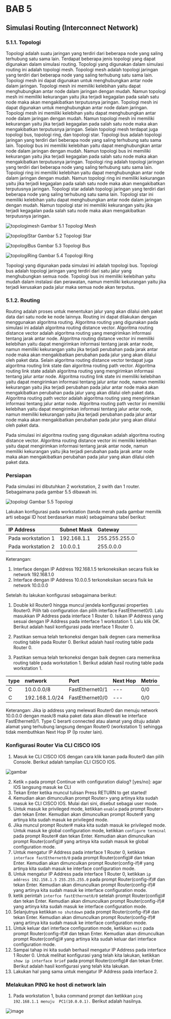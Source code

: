 # BAB 5
## Simulasi Routing (Interconnect Network)

### 5.1.1. Topologi
Topologi adalah suatu jaringan yang terdiri dari beberapa node yang saling terhubung satu sama lain. Terdapat beberapa jenis topologi yang dapat digunakan dalam simulasi routing. Topologi yang digunakan dalam simulasi routing ini adalah topologi mesh. Topologi mesh adalah topologi jaringan yang terdiri dari beberapa node yang saling terhubung satu sama lain. Topologi mesh ini dapat digunakan untuk menghubungkan antar node dalam jaringan. Topologi mesh ini memiliki kelebihan yaitu dapat menghubungkan antar node dalam jaringan dengan mudah. Namun topologi mesh ini memiliki kekurangan yaitu jika terjadi kegagalan pada salah satu node maka akan mengakibatkan terputusnya jaringan. Topologi mesh ini dapat digunakan untuk menghubungkan antar node dalam jaringan. Topologi mesh ini memiliki kelebihan yaitu dapat menghubungkan antar node dalam jaringan dengan mudah. Namun topologi mesh ini memiliki kekurangan yaitu jika terjadi kegagalan pada salah satu node maka akan mengakibatkan terputusnya jaringan. Selain topologi mesh terdapat juga topologi bus, topologi ring, dan topologi star. Topologi bus adalah topologi jaringan yang terdiri dari beberapa node yang saling terhubung satu sama lain. Topologi bus ini memiliki kelebihan yaitu dapat menghubungkan antar node dalam jaringan dengan mudah. Namun topologi bus ini memiliki kekurangan yaitu jika terjadi kegagalan pada salah satu node maka akan mengakibatkan terputusnya jaringan. Topologi ring adalah topologi jaringan yang terdiri dari beberapa node yang saling terhubung satu sama lain. Topologi ring ini memiliki kelebihan yaitu dapat menghubungkan antar node dalam jaringan dengan mudah. Namun topologi ring ini memiliki kekurangan yaitu jika terjadi kegagalan pada salah satu node maka akan mengakibatkan terputusnya jaringan. Topologi star adalah topologi jaringan yang terdiri dari beberapa node yang saling terhubung satu sama lain. Topologi star ini memiliki kelebihan yaitu dapat menghubungkan antar node dalam jaringan dengan mudah. Namun topologi star ini memiliki kekurangan yaitu jika terjadi kegagalan pada salah satu node maka akan mengakibatkan terputusnya jaringan.

![topologimesh](https://1.bp.blogspot.com/-RZINsoZZu_c/XXId4FugTrI/AAAAAAAABFk/ZRp9BoL1vBwOdDJf2pvurvkNgbI_khXLwCPcBGAYYCw/s1600/Mesh-Topology.jpg) Gambar 5.1 Topologi Mesh

![topologiStar](https://blue.kumparan.com/image/upload/fl_progressive,fl_lossy,c_fill,q_auto:best,w_640/v1634025439/12840e5e238e727addd798c417c1c3092774f04de10480d2926796f8a3465210.png) Gambar 5.2 Topologi Star

![topologiBus](https://www.maxmanroe.com/vid/wp-content/uploads/2018/01/Pengertian-Topologi-Bus-jaringan.jpg) Gambar 5.3 Topologi Bus

![topologiRing](https://i1.wp.com/www.maxmanroe.com/vid/wp-content/uploads/2018/01/Pengertian-Topologi-Ring.jpg?fit=700%2C452&ssl=1ß) Gambar 5.4 Topologi Ring

Topologi yang digunakan pada simulasi ini adalah topologi bus. Topologi bus adalah topologi jaringan yang terdiri dari satu jalur yang menghubungkan semua node. Topologi bus ini memiliki kelebihan yaitu mudah dalam instalasi dan perawatan, namun memiliki kekurangan yaitu jika terjadi kerusakan pada jalur maka semua node akan terputus. 

### 5.1.2. Routing
Routing adalah proses untuk menentukan jalur yang akan dilalui oleh paket data dari satu node ke node lainnya. Routing ini dapat dilakukan dengan menggunakan algoritma routing. Algoritma routing yang digunakan pada simulasi ini adalah algoritma routing distance vector. Algoritma routing distance vector adalah algoritma routing yang mengirimkan informasi tentang jarak antar node. Algoritma routing distance vector ini memiliki kelebihan yaitu dapat mengirimkan informasi tentang jarak antar node, namun memiliki kekurangan yaitu jika terjadi perubahan pada jarak antar node maka akan mengakibatkan perubahan pada jalur yang akan dilalui oleh paket data. Selain algoritma routing distance vector terdapat juga algoritma routing link state dan algoritma routing path vector. Algoritma routing link state adalah algoritma routing yang mengirimkan informasi tentang jalur antar node. Algoritma routing link state ini memiliki kelebihan yaitu dapat mengirimkan informasi tentang jalur antar node, namun memiliki kekurangan yaitu jika terjadi perubahan pada jalur antar node maka akan mengakibatkan perubahan pada jalur yang akan dilalui oleh paket data. Algoritma routing path vector adalah algoritma routing yang mengirimkan informasi tentang jalur antar node. Algoritma routing path vector ini memiliki kelebihan yaitu dapat mengirimkan informasi tentang jalur antar node, namun memiliki kekurangan yaitu jika terjadi perubahan pada jalur antar node maka akan mengakibatkan perubahan pada jalur yang akan dilalui oleh paket data.

Pada simulasi ini algoritma routing yang digunakan adalah algoritma routing distance vector. Algoritma routing distance vector ini memiliki kelebihan yaitu dapat mengirimkan informasi tentang jarak antar node, namun memiliki kekurangan yaitu jika terjadi perubahan pada jarak antar node maka akan mengakibatkan perubahan pada jalur yang akan dilalui oleh paket data.

### Persiapan
Pada simulasi ini dibutuhkan 2 workstation, 2 swith dan 1 router. Sebagaimana pada gambar 5.5 dibawah ini.

![topologi](https://1.bp.blogspot.com/-ahWk9dlr1Bo/YGWa3XgqGzI/AAAAAAAAFdQ/ekcN7_PLkos3PTOFT2aAC1pZnEiFcnwmACLcBGAsYHQ/s568/4%2BIlustrasi%2BUntuk%2BDua%2BJaringan%2BBerbeda%2BTerhubung%2Bdengan%2BRouter0.png) Gambar 5.5 Topologi


Lakukan konfigurasi pada workstation (tanda merah pada gambar memilik arti sebagai ID host berdasarkan mask) sebagaimana tabel berikut:

IP Address|Subnet Mask|Gateway|
:--|:--|:--|
Pada workstation 1|192.168.1.1|255.255.255.0|192 168.1.5|
Pada workstation 2|10.0.0.1|255.0.0.0|10.0.0.5|

Keterangan:
1. Interface dengan IP Address 192.168.1.5 terkoneksikan secara fisik ke network 192.168.1.0
2. Interface dengan IP Address 10.0.0.5 terkoneksikan secara fisik ke network 10.0.0.0

Setelah itu lakukan konfigurasi sebagaimana berikut:

1. Double kil Router0 hingga muncul jendela konfigurasi properties Router0. Pilih tab configuration dan pilih interface FastEthernet0/0. Lalu masukkan IP Address pada interface 1 Router 0. Isikan IP Address yang sesuai dengan IP Address pada interface 1 workstation 1. Lalu klik OK. Berikut adalah hasil konfigurasi pada interface 1 Router 0.

2. Pastikan semua telah terkoneksi dengan baik degnen cara memeriksa routing table pada Router 0. Berikut adalah hasil routing table pada Router 0.

3. Pastikan semua telah terkoneksi dengan baik degnen cara memeriksa routing table pada workstation 1. Berikut adalah hasil routing table pada workstation 1.

| type| nwtwork | Port | Next Hop | Metrio |
| :-- | :-- | :-- | :-- | :-- |
| C | 10.0.0.0/8 | FastEthernet0/1 | --- | 0/0|
| C | 192.168.1.0/24| FastEthernet0/0 | --- | 0/0|ß

Keterangan:
Jika ip address yang melewati Router0 dan menuju network 10.0.0.0 dengan mask/8 maka paket data akan dilewati ke interface FastEthernet0/1. Type C berarti connected atau alamat yang dituju adalah alamat yang terhubung langsung dengan Router0 (workstation 1) sehingga tidak membuthkan Next Hop IP (Ip router lain).

### Konfigurasi Router Via CLI CISCO IOS
1. Masuk ke CLI CISCO IOS dengan cara klik kanan pada Router0 dan pilih Console. Berikut adalah tampilan CLI CISCO IOS. 

![gambar](https://i.ytimg.com/vi/nQ65Vq0UMrg/maxresdefault.jpg)

2. Ketik `n` pada prompt Continue with configuration dialog? [yes/no]: agar IOS langsung masuk ke CLI
3. Tekan Enter ketika muncul tulisan Press RETURN to get started!
4. Kemudian akan dimunculkan prompt Router> yang artinya kita sudah masuk ke CLI CISCO IOS. Mulai dari sini, disebut sebagai user mode. 
5. Untuk masuk ke privileged mode, ketikkan `enable` pada prompt Router> dan tekan Enter. Kemudian akan dimunculkan prompt Router# yang artinya kita sudah masuk ke privileged mode.
6. Jika muncul prompt Router# maka kita sudah masuk ke privileged mode. Untuk masuk ke global configuration mode, ketikkan `configure terminal` pada prompt Router# dan tekan Enter. Kemudian akan dimunculkan prompt Router(config)# yang artinya kita sudah masuk ke global configuration mode.
7. Untuk mengatur IP Address pada interface 1 Router 0, ketikkan `interface fastEthernet0/0` pada prompt Router(config)# dan tekan Enter. Kemudian akan dimunculkan prompt Router(config-if)# yang artinya kita sudah masuk ke interface configuration mode.
8. Untuk mengatur IP Address pada interface 1 Router 0, ketikkan `ip address 192.158.1.5 255.255.255.0` pada prompt Router(config-if)# dan tekan Enter. Kemudian akan dimunculkan prompt Router(config-if)# yang artinya kita sudah masuk ke interface configuration mode.
9. ketik perintah `interfce fastEthernet0/0` setelah prompt Router(config)# dan tekan Enter. Kemudian akan dimunculkan prompt Router(config-if)# yang artinya kita sudah masuk ke interface configuration mode.
10. Selanjutnya ketikkan `no shutdown` pada prompt Router(config-if)# dan tekan Enter. Kemudian akan dimunculkan prompt Router(config-if)# yang artinya kita sudah masuk ke interface configuration mode.
11. Untuk keluar dari interface configuration mode, ketikkan `exit` pada prompt Router(config-if)# dan tekan Enter. Kemudian akan dimunculkan prompt Router(config)# yang artinya kita sudah keluar dari interface configuration mode.
12. Sampai tahap ini kita sudah berhasil mengatur IP Address pada interface 1 Router 0. Untuk melihat konfigurasi yang telah kita lakukan, ketikkan `show ip interface brief` pada prompt Router(config)# dan tekan Enter. Berikut adalah hasil konfigurasi yang telah kita lakukan. 
13. Lakukan hal yang sama untuk mengatur IP Address pada interface 2.

### Melakukan PING ke host di network lain
1. Pada workstation 1, buka command prompt dan ketikkan `ping 192.168.1.1 menuju  PC1(10.0.0.1).` Berikut adalah hasilnya.

![image](https://akupunyenetwork.com/wp-content/uploads/2021/07/VTP-ping-verifying.png)